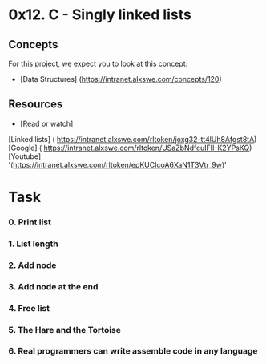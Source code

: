 # 0x12. C - Singly linked lists #


## Concepts ##

For this project, we expect you to look at this concept:

- [Data Structures] (https://intranet.alxswe.com/concepts/120) 

## Resources ##

- [Read or watch] 

[Linked lists] ( https://intranet.alxswe.com/rltoken/joxg32-tt4lUh8Afgst8tA) 
[Google] ( https://intranet.alxswe.com/rltoken/USaZbNdfcuIFII-K2YPsKQ) 
[Youtube] '(https://intranet.alxswe.com/rltoken/epKUCIcoA6XaN1T3Vtr_9w)'

# Task #

### 0. Print list ###

### 1. List length ###

### 2. Add node ###

### 3. Add node at the end ###

### 4. Free list ###

### 5. The Hare and the Tortoise ###

### 6. Real programmers can write assemble code in any language ###




